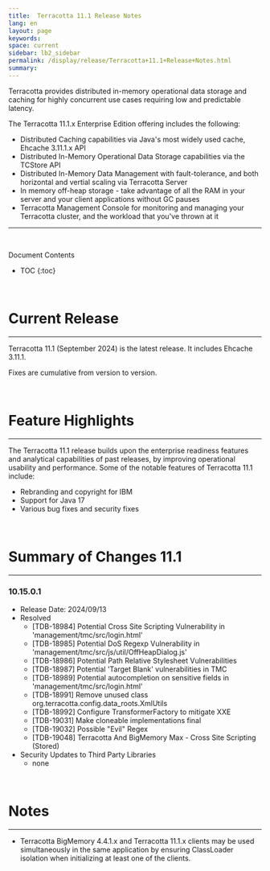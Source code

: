 ```yaml
---
title:  Terracotta 11.1 Release Notes  
lang: en
layout: page
keywords:
space: current
sidebar: lb2_sidebar
permalink: /display/release/Terracotta+11.1+Release+Notes.html
summary:
---
```


Terracotta provides distributed in-memory operational data storage and caching for highly concurrent use cases requiring low and predictable latency.

The Terracotta 11.1.x Enterprise Edition offering includes the following:

   *  Distributed Caching capabilities via Java's most widely used cache, Ehcache 3.11.1.x API 
   *  Distributed In-Memory Operational Data Storage capabilities via the TCStore API
   *  Distributed In-Memory Data Management with fault-tolerance, and both horizontal and vertial scaling via Terracotta Server
   *  In memory off-heap storage - take advantage of all the RAM in your server and your client applications without GC pauses
   *  Terracotta Management Console for monitoring and managing your Terracotta cluster, and the workload that you've thrown at it

------

<br>

Document Contents

* TOC
{:toc}

<br>

# Current Release
------------------
Terracotta 11.1 (September 2024) is the latest release. It includes Ehcache 3.11.1.

Fixes are cumulative from version to version.

<br>

# Feature Highlights
------------------
The Terracotta 11.1 release builds upon the enterprise readiness features and analytical capabilities of past releases, by improving operational usability and performance. Some of the notable features of Terracotta 11.1 include:

* Rebranding and copyright for IBM
* Support for Java 17
* Various bug fixes and security fixes

<br>

# Summary of Changes 11.1
-----------------------
### 10.15.0.1
* Release Date: 2024/09/13
* Resolved
  * [TDB-18984]	Potential Cross Site Scripting Vulnerability in 'management/tmc/src/login.html'
  * [TDB-18985]	Potential DoS Regexp Vulnerability in 'management/tmc/src/js/util/OffHeapDialog.js'
  * [TDB-18986]	Potential Path Relative Stylesheet Vulnerabilities
  * [TDB-18987]	Potential 'Target Blank' vulnerabilities in TMC
  * [TDB-18989]	Potential autocompletion on sensitive fields in 'management/tmc/src/login.html'
  * [TDB-18991]	Remove unused class org.terracotta.config.data_roots.XmlUtils
  * [TDB-18992]	Configure TransformerFactory to mitigate XXE
  * [TDB-19031]	Make cloneable implementations final
  * [TDB-19032]	Possible "Evil" Regex
  * [TDB-19048]	Terracotta And BigMemory Max - Cross Site Scripting (Stored)
* Security Updates to Third Party Libraries
  * none

<br>

# Notes
-------
* Terracotta BigMemory 4.4.1.x and Terracotta 11.1.x clients may be used simultaneously in the same application by ensuring ClassLoader isolation when initializing at least one of the clients.
<br>

